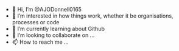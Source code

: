 - 👋 Hi, I’m @AJODonnell0165
- 👀 I’m interested in how things work, whether it be organisations, processes or code
- 🌱 I’m currently learning about Github
- 💞️ I’m looking to collaborate on ...
- 📫 How to reach me ...

<!---
AJODonnell0165/AJODonnell0165 is a ✨ special ✨ repository because its `README.md` (this file) appears on your GitHub profile.
You can click the Preview link to take a look at your changes.
--->

